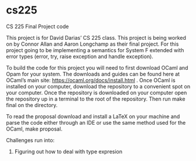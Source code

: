 # cs225
CS 225 Final Project code

This project is for David Darias’ CS 225 class. This project is being worked on by Connor Allan and Aaron Longchamp as their final project. For this project going to be implementing a semantics for System F extended with error types (error, try, raise exception and handle exception). 

To build the code for this project you will need to first download OCaml and Opam for your system. The downloads and guides can be found here at OCaml’s main site: https://ocaml.org/docs/install.html . Once OCaml is installed on your computer, download the repository to a convenient spot on your computer. Once the repository is downloaded on your computer open the repository up in a terminal to the root of the repository. Then run make final on the directory.

To read the proposal download and install a LaTeX on your machine and parse the code either through an IDE or use the same method used for the OCaml, make proposal.

Challenges run into:
1. Figuring out how to deal with type expresion
